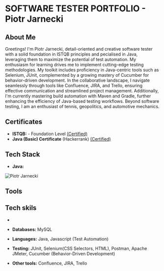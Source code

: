 # SOFTWARE TESTER PORTFOLIO - Piotr Jarnecki

## About Me

Greetings! I'm Piotr Jarnecki, detail-oriented and creative software tester with a solid foundation in ISTQB principles and pecialised in Java, leveraging them to maximize the potential of test automation. My enthusiasm for learning drives me to implement cutting-edge testing methodologies. My toolkit includes proficiency in Java-centric tools such as Selenium, JUnit, complemented by a growing mastery of Cucumber for behavior-driven development. In the collaborative landscape, I navigate seamlessly through tools like Confluence, JIRA, and Trello, ensuring effective communication and streamlined project management. Additionally, I'm currently mastering build automation with Maven and Gradle, further enhancing the efficiency of Java-based testing workflows. Beyond software testing, I am an enthusiast of tennis, geopolitics, and automotive mechanics. 

## Certificates 
- **ISTQB:** - Foundation Level [(Certified)](https://drive.google.com/file/d/1RfHn0VTPUqYxm0ttQM9strxOtc0qpn75/view?usp=drive_link)
- **Java (Basic) Certificate** (Hackerrank) [(Certified)](https://www.hackerrank.com/certificates/4e3b779d98d7)


## Tech Stack
- **Java:**

![Piotr Jarnecki](https://drive.google.com/uc?export=view&id=1ZatN0tMROD-G807WwQ5Pa_hoVD-Ox5t7)


## Tools


## Tech skils
- 




- **Databases:** MySQL
- **Languages:** Java, Javascript (Test Automation)
- **Testing:** JUnit, Selenium(CSS Selectors, HTML), Postman, Apache JMeter,  Cucumber (Behavior-Driven Development)
- **Other tools:** Confluence, JIRA, Trello

